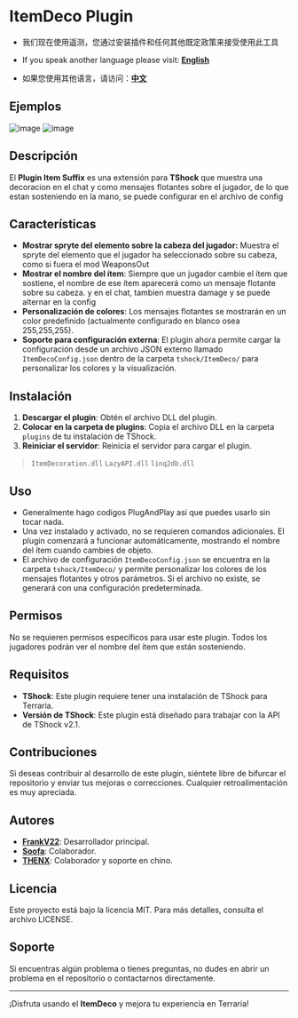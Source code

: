 # ItemDeco Plugin
- 我们现在使用遥测，您通过安装插件和任何其他既定政策来接受使用此工具


- If you speak another language please visit: **[English](https://github.com/itsFrankV22/ItemSuffixBelowName/blob/master/README.md)**
- 如果您使用其他语言，请访问：**[中文](https://github.com/itsFrankV22/ItemSuffixBelowName/blob/master/READMEChinese.md)**

## Ejemplos
![image](https://github.com/user-attachments/assets/6965e9a5-79b1-4c30-aeab-b4db51bb9309)
![image](https://github.com/user-attachments/assets/7331d281-1717-4141-bae7-0d43eea437ad)



## Descripción

El **Plugin Item Suffix** es una extensión para **TShock** que muestra una decoracion en el chat y como mensajes flotantes sobre el jugador, de lo que estan sosteniendo en la mano, se puede configurar en el archivo de config

## Características
- **Mostrar spryte del elemento sobre la cabeza del jugador:** Muestra el spryte del elemento que el jugador ha seleccionado sobre su cabeza, como si fuera el mod WeaponsOut
- **Mostrar el nombre del ítem**: Siempre que un jugador cambie el ítem que sostiene, el nombre de ese ítem aparecerá como un mensaje flotante sobre su cabeza. y en el chat, tambien muestra damage y se puede alternar en la config
- **Personalización de colores**: Los mensajes flotantes se mostrarán en un color predefinido (actualmente configurado en blanco osea 255,255,255).
- **Soporte para configuración externa**: El plugin ahora permite cargar la configuración desde un archivo JSON externo llamado `ItemDecoConfig.json` dentro de la carpeta `tshock/ItemDeco/` para personalizar los colores y la visualización.

## Instalación

1. **Descargar el plugin**: Obtén el archivo DLL del plugin.
2. **Colocar en la carpeta de plugins**: Copia el archivo DLL en la carpeta `plugins` de tu instalación de TShock.
3. **Reiniciar el servidor**: Reinicia el servidor para cargar el plugin.

> `ItemDecoration.dll`
> `LazyAPI.dll`
> `linq2db.dll`

## Uso

- Generalmente hago codigos PlugAndPlay asi que puedes usarlo sin tocar nada.
- Una vez instalado y activado, no se requieren comandos adicionales. El plugin comenzará a funcionar automáticamente, mostrando el nombre del ítem cuando cambies de objeto.
- El archivo de configuración `ItemDecoConfig.json` se encuentra en la carpeta `tshock/ItemDeco/` y permite personalizar los colores de los mensajes flotantes y otros parámetros. Si el archivo no existe, se generará con una configuración predeterminada.

## Permisos

No se requieren permisos específicos para usar este plugin. Todos los jugadores podrán ver el nombre del ítem que están sosteniendo.

## Requisitos

- **TShock**: Este plugin requiere tener una instalación de TShock para Terraria.
- **Versión de TShock**: Este plugin está diseñado para trabajar con la API de TShock v2.1.

## Contribuciones

Si deseas contribuir al desarrollo de este plugin, siéntete libre de bifurcar el repositorio y enviar tus mejoras o correcciones. Cualquier retroalimentación es muy apreciada.

## Autores

- **[FrankV22](https://github.com/itsFrankV22)**: Desarrollador principal.
- **[Soofa](https://github.com/Soof4)**: Colaborador.
- **[THENX](https://github.com/THEXN)**: Colaborador y soporte en chino.

## Licencia

Este proyecto está bajo la licencia MIT. Para más detalles, consulta el archivo LICENSE.

## Soporte

Si encuentras algún problema o tienes preguntas, no dudes en abrir un problema en el repositorio o contactarnos directamente.

---

¡Disfruta usando el **ItemDeco** y mejora tu experiencia en Terraria!

